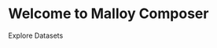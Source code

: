# Welcome to Malloy Composer

Explore Datasets

<!-- malloy-app 
  app="names" 
  name="USA Baby Names Data Set" 
  description="All births in the USA since 1910 by state, first name and gender" 
-->

<!-- malloy-app 
  app="ecommerce" 
  name="eCommerce" 
  description="Example Transactional data for an eCommerce business" 
-->

<!-- malloy-app 
  app="recalls" 
  name="Automobile Recalls" 
  description="Public data from data.gov on automobile recalls" 
-->

